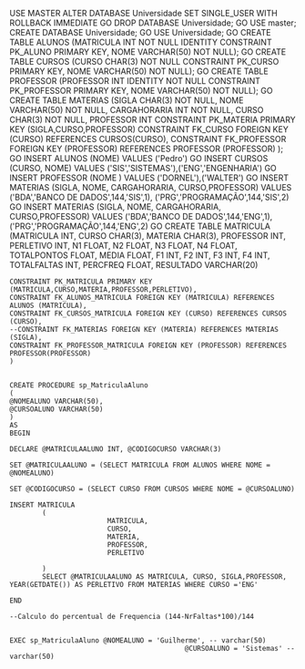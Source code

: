 USE MASTER
    ALTER DATABASE Universidade SET SINGLE_USER WITH ROLLBACK IMMEDIATE
    GO
    DROP DATABASE Universidade;
    GO
    USE master;
    CREATE DATABASE Universidade;
    GO
    USE Universidade;
    GO
    CREATE TABLE ALUNOS (MATRICULA INT NOT NULL IDENTITY CONSTRAINT PK_ALUNO PRIMARY KEY, NOME VARCHAR(50) NOT NULL);
    GO
    CREATE TABLE CURSOS (CURSO CHAR(3) NOT NULL CONSTRAINT PK_CURSO PRIMARY KEY, NOME VARCHAR(50) NOT NULL);
    GO
    CREATE TABLE PROFESSOR (PROFESSOR INT IDENTITY NOT NULL CONSTRAINT PK_PROFESSOR PRIMARY KEY, NOME VARCHAR(50) NOT NULL);
    GO
    CREATE TABLE MATERIAS (SIGLA CHAR(3) NOT NULL, NOME VARCHAR(50) NOT NULL, CARGAHORARIA INT NOT NULL,
    CURSO CHAR(3) NOT NULL, PROFESSOR INT
    CONSTRAINT PK_MATERIA PRIMARY KEY (SIGLA,CURSO,PROFESSOR)
    CONSTRAINT FK_CURSO FOREIGN KEY (CURSO) REFERENCES CURSOS(CURSO),
    CONSTRAINT FK_PROFESSOR FOREIGN KEY (PROFESSOR) REFERENCES PROFESSOR (PROFESSOR)
    );
    GO
    INSERT ALUNOS (NOME) VALUES ('Pedro')
    GO
    INSERT CURSOS (CURSO, NOME) VALUES ('SIS','SISTEMAS'),('ENG','ENGENHARIA')
    GO
    INSERT PROFESSOR (NOME ) VALUES ('DORNEL'),('WALTER')
    GO
    INSERT MATERIAS (SIGLA, NOME, CARGAHORARIA, CURSO,PROFESSOR)
    VALUES ('BDA','BANCO DE DADOS',144,'SIS',1), ('PRG','PROGRAMAÇÃO',144,'SIS',2)
    GO
    INSERT MATERIAS (SIGLA, NOME, CARGAHORARIA, CURSO,PROFESSOR)
    VALUES ('BDA','BANCO DE DADOS',144,'ENG',1), ('PRG','PROGRAMAÇÃO',144,'ENG',2)
    GO
    CREATE TABLE MATRICULA (MATRICULA INT, CURSO CHAR(3), MATERIA CHAR(3), PROFESSOR INT, PERLETIVO INT,
    N1 FLOAT, N2 FLOAT, N3 FLOAT, N4 FLOAT, TOTALPONTOS FLOAT, MEDIA FLOAT,
    F1 INT, F2 INT, F3 INT, F4 INT, TOTALFALTAS INT, PERCFREQ FLOAT, RESULTADO VARCHAR(20)

    CONSTRAINT PK_MATRICULA PRIMARY KEY (MATRICULA,CURSO,MATERIA,PROFESSOR,PERLETIVO),
    CONSTRAINT FK_ALUNOS_MATRICULA FOREIGN KEY (MATRICULA) REFERENCES ALUNOS (MATRICULA),
    CONSTRAINT FK_CURSOS_MATRICULA FOREIGN KEY (CURSO) REFERENCES CURSOS (CURSO),
    --CONSTRAINT FK_MATERIAS FOREIGN KEY (MATERIA) REFERENCES MATERIAS (SIGLA),
    CONSTRAINT FK_PROFESSOR_MATRICULA FOREIGN KEY (PROFESSOR) REFERENCES PROFESSOR(PROFESSOR)
    )


    CREATE PROCEDURE sp_MatriculaAluno
    (
    @NOMEALUNO VARCHAR(50),
    @CURSOALUNO VARCHAR(50)
    )
    AS
    BEGIN

    DECLARE @MATRICULAALUNO INT, @CODIGOCURSO VARCHAR(3)

    SET @MATRICULAALUNO = (SELECT MATRICULA FROM ALUNOS WHERE NOME = @NOMEALUNO)

    SET @CODIGOCURSO = (SELECT CURSO FROM CURSOS WHERE NOME = @CURSOALUNO)

    INSERT MATRICULA
            (
                            MATRICULA,
                            CURSO,
                            MATERIA,
                            PROFESSOR,
                            PERLETIVO

            )
            SELECT @MATRICULAALUNO AS MATRICULA, CURSO, SIGLA,PROFESSOR, YEAR(GETDATE()) AS PERLETIVO FROM MATERIAS WHERE CURSO ='ENG'

    END

    --Calculo do percentual de Frequencia (144-NrFaltas*100)/144


    EXEC sp_MatriculaAluno @NOMEALUNO = 'Guilherme', -- varchar(50)
                                               @CURSOALUNO = 'Sistemas' -- varchar(50)
